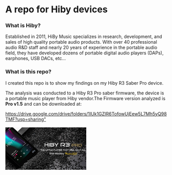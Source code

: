 <body>
	<h1>A repo for Hiby devices</h1>
	<h3>What is Hiby?</h3>
	<p>Established in 2011, HiBy Music specializes in research, development, and sales of high quality portable audio products. With over 40 professional audio R&D staff and nearly 20 years of experience in the portable audio field, they have developed dozens of portable digital audio players (DAPs), earphones, USB DACs, etc...</p>
	<h3>What is this repo?</h3>
	<p>I created this repo is to show my findings on my Hiby R3 Saber Pro device.</p>
	<p>The analysis was conducted to a Hiby R3 Pro saber firmware, the device is a portable music player from Hiby vendor.The Firmware version analyzed is <b>Pro v1.5</b> and can be downloaded at:</p>
	<a href="https://drive.google.com/drive/folders/1IUk1GZIR6TofowUjEew5L7Mh5yQ98TMF?usp=sharing" target="_blank">https://drive.google.com/drive/folders/1IUk1GZIR6TofowUjEew5L7Mh5yQ98TMF?usp=sharing"</a>
	<br /><br /><img width="50%" height="50%" src="./hiby_1.jpg"></img>
</body>